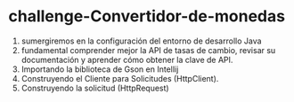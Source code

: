 # challenge-Convertidor-de-monedas
1. sumergiremos en la configuración del entorno de desarrollo Java 
2. fundamental comprender mejor la API de tasas de cambio, revisar su documentación y aprender cómo obtener la clave de API.
3. Importando la biblioteca de Gson en Intellij 
4. Construyendo el Cliente para Solicitudes (HttpClient).
5. Construyendo la solicitud (HttpRequest)
